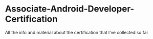 # Associate-Android-Developer-Certification
All the info and material about the certification that I've collected so far
